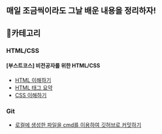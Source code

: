 ## 매일 조금씩이라도 그날 배운 내용을 정리하자!

## :page_with_curl:카테고리

### HTML/CSS 
#### [부스트코스] 비전공자를 위한 HTML/CSS
- [HTML 이해하기](https://github.com/jiyoungbkim/TIL/blob/master/HTML&CSS/html_basic.md)
- [HTML 태그 요약](https://github.com/jiyoungbkim/TIL/blob/master/HTML&CSS/html_tag.md)
- [CSS 이해하기](https://github.com/jiyoungbkim/TIL/blob/master/HTML&CSS/css_basic.md)

### Git
- [로컬에 생성한 파일을 cmd를 이용하여 깃허브로 커밋하기](https://github.com/jiyoungbkim/TIL/blob/master/Git/local_to_git.md)

